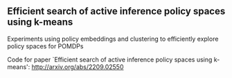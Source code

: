 ## Efficient search of active inference policy spaces using k-means

Experiments using policy embeddings and clustering to efficiently explore policy spaces for POMDPs

Code for paper `Efficient search of active inference policy spaces using k-means': http://arxiv.org/abs/2209.02550
